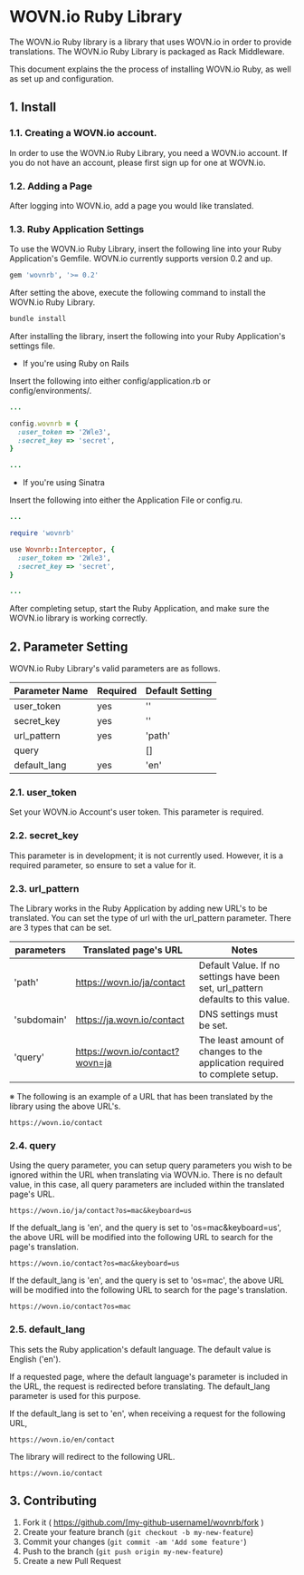 # WOVN.io Ruby Library

The WOVN.io Ruby library is a library that uses WOVN.io in order to provide translations. The WOVN.io Ruby Library is packaged as Rack Middleware.

This document explains the the process of installing WOVN.io Ruby, as well as set up and configuration.

## 1. Install

### 1.1. Creating a WOVN.io account.

In order to use the WOVN.io Ruby Library, you need a WOVN.io account. If you do not have an account, please first sign up for one at WOVN.io.

### 1.2. Adding a Page

After logging into WOVN.io, add a page you would like translated.

### 1.3. Ruby Application Settings

To use the WOVN.io Ruby Library, insert the following line into your Ruby Application's Gemfile. WOVN.io currently supports version 0.2 and up.

```ruby
gem 'wovnrb', '>= 0.2'
```

After setting the above, execute the following command to install the WOVN.io Ruby Library.

```bash
bundle install
```

After installing the library, insert the following into your Ruby Application's settings file.

* If you're using Ruby on Rails

Insert the following into either config/application.rb or config/environments/.

```ruby
...

config.wovnrb = {
  :user_token => '2Wle3',
  :secret_key => 'secret',
}

...
```

* If you're using Sinatra

Insert the following into either the Application File or config.ru.

```ruby
...

require 'wovnrb'

use Wovnrb::Interceptor, {
  :user_token => '2Wle3',
  :secret_key => 'secret',
}

...
```

After completing setup, start the Ruby Application, and make sure the WOVN.io library is working correctly.

## 2. Parameter Setting

WOVN.io Ruby Library's valid parameters are as follows.

Parameter Name | Required | Default Setting
-------------- | -------- | ----------------
user_token     | yes      | ''
secret_key     | yes      | ''
url_pattern    | yes      | 'path'
query          |          | []
default_lang   | yes      | 'en'

### 2.1. user_token

Set your WOVN.io Account's user token. This parameter is required.

### 2.2. secret_key

This parameter is in development; it is not currently used. However, it is a required parameter, so ensure to set a value for it.

### 2.3. url_pattern

The Library works in the Ruby Application by adding new URL's to be translated. You can set the type of url with the url_pattern parameter. There are 3 types that can be set.

parameters  | Translated page's URL           | Notes
----------- | ------------------------------- | -------
'path'      | https://wovn.io/ja/contact      | Default Value. If no settings have been set, url_pattern defaults to this value.
'subdomain' | https://ja.wovn.io/contact      | DNS settings must be set.
'query'     | https://wovn.io/contact?wovn=ja | The least amount of changes to the application required to complete setup.

※ The following is an example of a URL that has been translated by the library using the above URL's.

	https://wovn.io/contact

### 2.4. query

Using the query parameter, you can setup query parameters you wish to be ignored within the URL when translating via WOVN.io. There is no default value, in this case, all query parameters are included within the translated page's URL.

	https://wovn.io/ja/contact?os=mac&keyboard=us

If the defualt_lang is 'en', and the query is set to 'os=mac&keyboard=us', the above URL will be modified into the following URL to search for the page's translation.

	https://wovn.io/contact?os=mac&keyboard=us

If the default_lang is 'en', and the query is set to 'os=mac', the above URL will be modified into the following URL to search for the page's translation.

	https://wovn.io/contact?os=mac

### 2.5. default_lang

This sets the Ruby application's default language. The default value is English ('en').

If a requested page, where the default language's parameter is included in the URL, the request is redirected before translating. The default_lang parameter is used for this purpose.

If the default_lang is set to 'en', when receiving a request for the following URL,

	https://wovn.io/en/contact

The library will redirect to the following URL.

	https://wovn.io/contact

## 3. Contributing

1. Fork it ( https://github.com/[my-github-username]/wovnrb/fork )
2. Create your feature branch (`git checkout -b my-new-feature`)
3. Commit your changes (`git commit -am 'Add some feature'`)
4. Push to the branch (`git push origin my-new-feature`)
5. Create a new Pull Request
